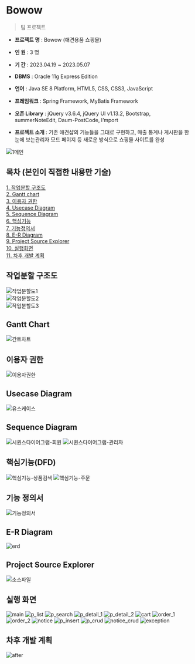 # Bowow

> 팀 프로젝트

- **프로젝트 명** : Bowow (애견용품 쇼핑몰)

- **인 원** : 3 명

- **기 간** : 2023.04.19 ~ 2023.05.07

- **DBMS** : Oracle 11g Express Edition

- **언어** : Java SE 8 Platform, HTML5, CSS, CSS3, JavaScript

- **프레임워크** : Spring Framework, MyBatis Framework

- **오픈 Library** : jQuery v3.6.4, jQuery UI v1.13.2, Bootstrap, summerNoteEdit, Daum-PostCode, I’mport

- **프로젝트 소개** : 기존 애견샵의 기능들을 그대로 구현하고, 매출 통계나 게시판을 한눈에 보는관리자 모드 페이지 등 새로운 방식으로 쇼핑몰 사이트를 완성

![1메인](https://user-images.githubusercontent.com/117807553/238189641-107ca158-dfd3-487d-a854-73b8ba039cb6.PNG)

## 목차 (본인이 직접한 내용만 기술)

[1. 작업분할 구조도](https://github.com/Alipheese16th/bowow#%EC%9E%91%EC%97%85%EB%B6%84%ED%95%A0-%EA%B5%AC%EC%A1%B0%EB%8F%84)<br>
[2. Gantt chart](https://github.com/Alipheese16th/bowow#gantt-chart)<br>
[3. 이용자 권한](https://github.com/Alipheese16th/bowow#%EC%9D%B4%EC%9A%A9%EC%9E%90-%EA%B6%8C%ED%95%9C)<br>
[4. Usecase Diagram](https://github.com/Alipheese16th/bowow#usecase-diagram)<br>
[5. Sequence Diagram](https://github.com/Alipheese16th/bowow#sequence-diagram)<br>
[6. 핵심기능](https://github.com/Alipheese16th/bowow#%ED%95%B5%EC%8B%AC%EA%B8%B0%EB%8A%A5dfd)<br>
[7. 기능정의서](https://github.com/Alipheese16th/bowow#%EA%B8%B0%EB%8A%A5-%EC%A0%95%EC%9D%98%EC%84%9C)<br>
[8. E-R Diagram](https://github.com/Alipheese16th/bowow#e-r-diagram)<br>
[9. Project Source Explorer](https://github.com/Alipheese16th/bowow#project-source-explorer)<br>
[10. 실행화면](https://github.com/Alipheese16th/bowow#%EC%8B%A4%ED%96%89-%ED%99%94%EB%A9%B4)<br>
[11. 차후 개발 계획](https://github.com/Alipheese16th/bowow#%EC%B0%A8%ED%9B%84-%EA%B0%9C%EB%B0%9C-%EA%B3%84%ED%9A%8D)<br>

## 작업분할 구조도
![작업분할도1](https://user-images.githubusercontent.com/117807553/238189644-6874c697-7a29-4f0a-b1e5-2b6bc522d1b0.PNG)<br>
![작업분할도2](https://user-images.githubusercontent.com/117807553/238189647-569d7ae8-adfc-4bd1-aae5-518ecb59c109.PNG)<br>
![작업분할도3](https://user-images.githubusercontent.com/117807553/238189655-b0260a1d-2d97-4f49-a9ee-10d0dfceb0bf.PNG)<br>

## Gantt Chart
![간트차트](https://user-images.githubusercontent.com/117807553/238189657-f1e950db-e2d3-4055-81f6-f42e4b7374c8.png)

## 이용자 권한
![이용자권한](https://user-images.githubusercontent.com/117807553/238189662-8e18bb73-16f1-4346-a1be-f7f26518e4ea.PNG)

## Usecase Diagram
![유스케이스](https://user-images.githubusercontent.com/117807553/238189664-a80c7ace-5e1c-4813-b85b-4f51ddad7a43.PNG)

## Sequence Diagram
![시퀀스다이어그램-회원](https://user-images.githubusercontent.com/117807553/238189669-2cfdf345-41e6-4971-b691-1441a02e7600.PNG)
![시퀀스다이어그램-관리자](https://user-images.githubusercontent.com/117807553/238189673-0a5ffc89-3df9-4ddd-82c2-b29661edd879.PNG)

## 핵심기능(DFD)
![핵심기능-상품검색](https://user-images.githubusercontent.com/117807553/238189677-0615fc8c-ab16-4e12-9837-05ab5f3d90b3.PNG)
![핵심기능-주문](https://user-images.githubusercontent.com/117807553/238189678-ba2d65cf-1fc3-4595-9373-c02fcf492b49.PNG)

## 기능 정의서
![기능정의서](https://user-images.githubusercontent.com/117807553/238189681-6a36fe20-f463-46d5-b1c5-b91e5a06d026.PNG)

## E-R Diagram
![erd](https://user-images.githubusercontent.com/117807553/238189683-5da5ad45-bd1d-4168-b881-1aff299a8190.PNG)

## Project Source Explorer
![소스파일](https://user-images.githubusercontent.com/117807553/238189684-7a87201c-c6e0-4333-a3ac-0dba01ca282e.PNG)

## 실행 화면
![main](https://user-images.githubusercontent.com/117807553/238189686-f64dac80-8fae-4668-87b1-daa6ccf62f77.PNG)
![p_list](https://user-images.githubusercontent.com/117807553/238189688-a59301f8-e105-49a7-a078-a062db6f97fe.PNG)
![p_search](https://user-images.githubusercontent.com/117807553/238189691-5bdde0bd-7bb3-4cb0-8af1-61924af0fe49.PNG)
![p_detail_1](https://user-images.githubusercontent.com/117807553/238189696-515f60b5-8f85-49a1-b742-de07afd77b13.PNG)
![p_detail_2](https://user-images.githubusercontent.com/117807553/238189699-dde130f9-d1c3-4c2f-8098-6228ddd73777.PNG)
![cart](https://user-images.githubusercontent.com/117807553/238189700-485a6ec9-cb33-4ef7-9b0c-9e42f6b48288.PNG)
![order_1](https://user-images.githubusercontent.com/117807553/238189703-43eb3ac1-225f-49a8-bba3-1f67de214321.PNG)
![order_2](https://user-images.githubusercontent.com/117807553/238189706-a20d1e02-5a27-4c82-9719-43d5694142b9.PNG)
![notice](https://user-images.githubusercontent.com/117807553/238189708-e75a0bfb-57d9-4a50-b750-38921748df07.PNG)
![p_insert](https://user-images.githubusercontent.com/117807553/238189709-5e1e586d-5b29-4263-ba9c-9e4044b60395.PNG)
![p_crud](https://user-images.githubusercontent.com/117807553/238189712-e166ca45-bf3c-4fdb-a360-5a90ab04f1ef.PNG)
![notice_crud](https://user-images.githubusercontent.com/117807553/238189719-36aee77c-9423-4180-8fd6-d926b34d43d4.PNG)
![exception](https://user-images.githubusercontent.com/117807553/238189724-7b5d8b4e-952f-46f0-89d4-81daf7bcaa04.PNG)

## 차후 개발 계획
![after](https://user-images.githubusercontent.com/117807553/238189726-2923437b-706a-43b6-9779-5ee6954a2c12.PNG)


